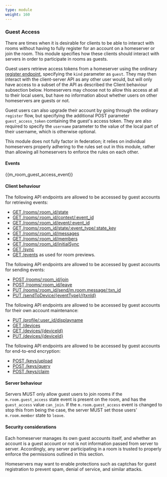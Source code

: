 ```yaml
---
type: module
weight: 160
---
```


### Guest Access

There are times when it is desirable for clients to be able to interact
with rooms without having to fully register for an account on a
homeserver or join the room. This module specifies how these clients
should interact with servers in order to participate in rooms as guests.

Guest users retrieve access tokens from a homeserver using the ordinary
[register
endpoint](#post-matrix-client-%CLIENT_MAJOR_VERSION%-register),
specifying the `kind` parameter as `guest`. They may then interact with
the client-server API as any other user would, but will only have access
to a subset of the API as described the Client behaviour subsection
below. Homeservers may choose not to allow this access at all to their
local users, but have no information about whether users on other
homeservers are guests or not.

Guest users can also upgrade their account by going through the ordinary
`register` flow, but specifying the additional POST parameter
`guest_access_token` containing the guest's access token. They are also
required to specify the `username` parameter to the value of the local
part of their username, which is otherwise optional.

This module does not fully factor in federation; it relies on individual
homeservers properly adhering to the rules set out in this module,
rather than allowing all homeservers to enforce the rules on each other.

#### Events

{{m\_room\_guest\_access\_event}}

#### Client behaviour

The following API endpoints are allowed to be accessed by guest accounts
for retrieving events:

-   [GET
    /rooms/:room\_id/state](#get-matrix-client-%CLIENT_MAJOR_VERSION%-rooms-roomid-state)
-   [GET
    /rooms/:room\_id/context/:event\_id](#get-matrix-client-%CLIENT_MAJOR_VERSION%-rooms-roomid-context-eventid)
-   [GET
    /rooms/:room\_id/event/:event\_id](#get-matrix-client-%CLIENT_MAJOR_VERSION%-rooms-roomid-event-eventid)
-   [GET
    /rooms/:room\_id/state/:event\_type/:state\_key](#get-matrix-client-%CLIENT_MAJOR_VERSION%-rooms-roomid-state-eventtype-statekey)
-   [GET
    /rooms/:room\_id/messages](#get-matrix-client-%CLIENT_MAJOR_VERSION%-rooms-roomid-messages)
-   [GET
    /rooms/:room\_id/members](#get-matrix-client-%CLIENT_MAJOR_VERSION%-rooms-roomid-members)
-   [GET
    /rooms/:room\_id/initialSync](#get-matrix-client-%CLIENT_MAJOR_VERSION%-rooms-roomid-initialsync)
-   [GET /sync](#get-matrix-client-%CLIENT_MAJOR_VERSION%-sync)
-   [GET /events]() as used for room previews.

The following API endpoints are allowed to be accessed by guest accounts
for sending events:

-   [POST
    /rooms/:room\_id/join](#post-matrix-client-%CLIENT_MAJOR_VERSION%-rooms-roomid-join)
-   [POST
    /rooms/:room\_id/leave](#post-matrix-client-%CLIENT_MAJOR_VERSION%-rooms-roomid-leave)
-   [PUT
    /rooms/:room\_id/send/m.room.message/:txn\_id](#put-matrix-client-%CLIENT_MAJOR_VERSION%-rooms-roomid-send-eventtype-txnid)
-   [PUT
    /sendToDevice/{eventType}/{txnId}](#put-matrix-client-%CLIENT_MAJOR_VERSION%-sendtodevice-eventtype-txnid)

The following API endpoints are allowed to be accessed by guest accounts
for their own account maintenance:

-   [PUT
    /profile/:user\_id/displayname](#put-matrix-client-%CLIENT_MAJOR_VERSION%-profile-userid-displayname)
-   [GET /devices](#get-matrix-client-%CLIENT_MAJOR_VERSION%-devices)
-   [GET
    /devices/{deviceId}](#get-matrix-client-%CLIENT_MAJOR_VERSION%-devices-deviceid)
-   [PUT
    /devices/{deviceId}](#put-matrix-client-%CLIENT_MAJOR_VERSION%-devices-deviceid)

The following API endpoints are allowed to be accessed by guest accounts
for end-to-end encryption:

-   [POST
    /keys/upload](#post-matrix-client-%CLIENT_MAJOR_VERSION%-keys-upload)
-   [POST
    /keys/query](#post-matrix-client-%CLIENT_MAJOR_VERSION%-keys-query)
-   [POST
    /keys/claim](#post-matrix-client-%CLIENT_MAJOR_VERSION%-keys-claim)

#### Server behaviour

Servers MUST only allow guest users to join rooms if the
`m.room.guest_access` state event is present on the room, and has the
`guest_access` value `can_join`. If the `m.room.guest_access` event is
changed to stop this from being the case, the server MUST set those
users' `m.room.member` state to `leave`.

#### Security considerations

Each homeserver manages its own guest accounts itself, and whether an
account is a guest account or not is not information passed from server
to server. Accordingly, any server participating in a room is trusted to
properly enforce the permissions outlined in this section.

Homeservers may want to enable protections such as captchas for guest
registration to prevent spam, denial of service, and similar attacks.
